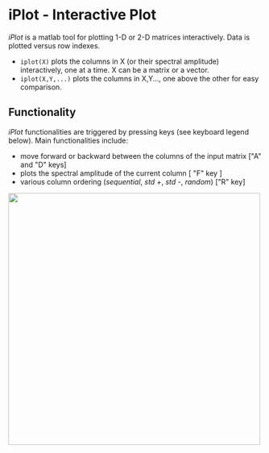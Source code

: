# iPlot - Interactive Plot
*iPlot* is a matlab tool for plotting 1-D or 2-D matrices interactively. Data is plotted versus row indexes. 

- `iplot(X)` plots the columns in X (or their spectral amplitude) interactively, one at a time. X can be a matrix or a vector. 
- `iplot(X,Y,...)` plots the columns in X,Y..., one above the other for easy comparison.

## Functionality
*iPlot* functionalities are triggered by pressing keys (see keyboard legend below).  Main functionalities include:
- move forward or backward between the columns of the input matrix ["A" and "D" keys]
- plots the spectral amplitude of the current column [ "F" key ]
- various column ordering (*sequential*, *std +*, *std -*, *random*) ["R" key]

<img align="left"  src="https://user-images.githubusercontent.com/41842946/105090502-c5839680-5a9e-11eb-91cf-35b54e835581.jpg" height="500">
